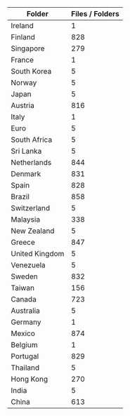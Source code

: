 | Folder         |   Files / Folders |
|----------------|-------------------|
| Ireland        |                 1 |
| Finland        |               828 |
| Singapore      |               279 |
| France         |                 1 |
| South Korea    |                 5 |
| Norway         |                 5 |
| Japan          |                 5 |
| Austria        |               816 |
| Italy          |                 1 |
| Euro           |                 5 |
| South Africa   |                 5 |
| Sri Lanka      |                 5 |
| Netherlands    |               844 |
| Denmark        |               831 |
| Spain          |               828 |
| Brazil         |               858 |
| Switzerland    |                 5 |
| Malaysia       |               338 |
| New Zealand    |                 5 |
| Greece         |               847 |
| United Kingdom |                 5 |
| Venezuela      |                 5 |
| Sweden         |               832 |
| Taiwan         |               156 |
| Canada         |               723 |
| Australia      |                 5 |
| Germany        |                 1 |
| Mexico         |               874 |
| Belgium        |                 1 |
| Portugal       |               829 |
| Thailand       |                 5 |
| Hong Kong      |               270 |
| India          |                 5 |
| China          |               613 |